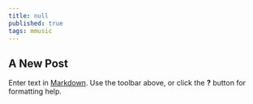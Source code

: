 ```yaml
---
title: null
published: true
tags: mmusic
---
```

## A New Post

Enter text in [Markdown](http://daringfireball.net/projects/markdown/). Use the toolbar above, or click the **?** button for formatting help.
